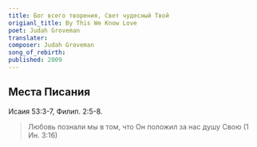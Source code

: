 ```yaml
---
title: Бог всего творения, Свет чудесный Твой
origianl_title: By This We Know Love
poet: Judah Groveman
translater: 
composer: Judah Groveman
song_of_rebirth: 
published: 2009
---
```

## Места Писания

Исаия 53:3-7, Филип. 2:5-8.

> Любовь познали мы в том, что Он положил за нас душу Свою
> (1 Ин. 3:16)



